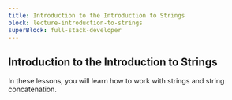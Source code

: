 ```yaml
---
title: Introduction to the Introduction to Strings
block: lecture-introduction-to-strings
superBlock: full-stack-developer
---
```


## Introduction to the Introduction to Strings

In these lessons, you will learn how to work with strings and string concatenation.

